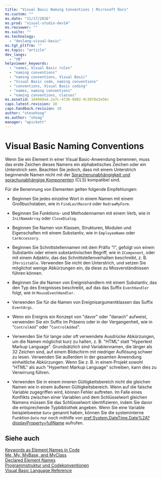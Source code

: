 ```yaml
---
title: "Visual Basic Naming Conventions | Microsoft Docs"
ms.custom: ""
ms.date: "11/17/2016"
ms.prod: "visual-studio-dev14"
ms.reviewer: ""
ms.suite: ""
ms.technology: 
  - "devlang-visual-basic"
ms.tgt_pltfrm: ""
ms.topic: "article"
dev_langs: 
  - "VB"
helpviewer_keywords: 
  - "names, Visual Basic rules"
  - "naming conventions"
  - "naming conventions, Visual Basic"
  - "Visual Basic code, naming conventions"
  - "conventions, Visual Basic coding"
  - "names, naming conventions"
  - "naming conventions, classes"
ms.assetid: 164949a4-2a7c-4736-9d82-9c3078e2e56c
caps.latest.revision: 10
caps.handback.revision: 10
author: "stevehoag"
ms.author: "shoag"
manager: "wpickett"
---
```

# Visual Basic Naming Conventions
Wenn Sie ein Element in einer Visual Basic\-Anwendung benennen, muss das erste Zeichen dieses Namens ein alphabetisches Zeichen oder ein Unterstrich sein.  Beachten Sie jedoch, dass mit einem Unterstrich beginnende Namen nicht mit der [Sprachenunabhängigkeit und sprachunabhängige Komponenten](../Topic/Language%20Independence%20and%20Language-Independent%20Components.md) \(CLS\) kompatibel sind.  
  
 Für die Benennung von Elementen gelten folgende Empfehlungen:  
  
-   Beginnen Sie jedes einzelne Wort in einem Namen mit einem Großbuchstaben, wie in `FindLastRecord` oder `RedrawMyForm`.  
  
-   Beginnen Sie Funktions\- und Methodennamen mit einem Verb, wie in `InitNameArray` oder `CloseDialog`.  
  
-   Beginnen Sie Namen von Klassen, Strukturen, Modulen und Eigenschaften mit einem Substantiv, wie in `EmployeeName` oder `CarAccessory`.  
  
-   Beginnen Sie Schnittstellennamen mit dem Präfix "I", gefolgt von einem Substantiv oder einem substantivischen Begriff, wie in `IComponent`, oder mit einem Adjektiv, das das Schnittstellenverhalten beschreibt, z. B. `IPersistable`.  Verwenden Sie nicht den Unterstrich, und setzen Sie möglichst wenige Abkürzungen ein, da diese zu Missverständnissen führen können.  
  
-   Beginnen Sie die Namen von Ereignishandlern mit einem Substantiv, das den Typ des Ereignisses beschreibt, auf das das Suffix `EventHandler` folgt, wie in `MouseEventHandler`.  
  
-   Verwenden Sie für die Namen von Ereignisargumentklassen das Suffix `EventArgs`.  
  
-   Wenn ein Ereignis ein Konzept von "davor" oder "danach" aufweist, verwenden Sie ein Suffix im Präsens oder in der Vergangenheit, wie in "`ControlAdd`" oder "`ControlAdded`".  
  
-   Verwenden Sie für lange oder oft verwendete Ausdrücke Abkürzungen, um die Namen möglichst kurz zu halten, z. B. "HTML" statt "Hypertext Markup Language".  Grundsätzlich sind Variablennamen, die länger als 32 Zeichen sind, auf einem Bildschirm mit niedriger Auflösung schwer zu lesen.  Verwenden Sie außerdem in der gesamten Anwendung einheitliche Abkürzungen.  Wenn Sie z. B. in einem Projekt sowohl "HTML" als auch "Hypertext Markup Language" schreiben, kann dies zu Verwirrung führen.  
  
-   Verwenden Sie in einem inneren Gültigkeitsbereich nicht die gleichen Namen wie in einem äußeren Gültigkeitsbereich.  Wenn auf die falsche Variable zugegriffen wird, können Fehler auftreten.  Im Falle eines Konflikts zwischen einer Variablen und dem Schlüsselwort gleichen Namens müssen Sie das Schlüsselwort identifizieren, indem Sie davor die entsprechende Typbibliothek angeben.  Wenn Sie eine Variable beispielsweise `Date` genannt haben, können Sie die systeminterne Funktion `Date` nur noch mithilfe von <xref:System.DateTime.Date%2A?displayProperty=fullName> aufrufen.  
  
## Siehe auch  
 [Keywords as Element Names in Code](../../../visual-basic/programming-guide/program-structure/keywords-as-element-names-in-code.md)   
 [Me, My, MyBase, and MyClass](../../../visual-basic/programming-guide/program-structure/me-my-mybase-and-myclass.md)   
 [Declared Element Names](../../../visual-basic/programming-guide/language-features/declared-elements/declared-element-names.md)   
 [Programmstruktur und Codekonventionen](../../../visual-basic/programming-guide/program-structure/program-structure-and-code-conventions.md)   
 [Visual Basic Language Reference](../../../visual-basic/language-reference/index.md)